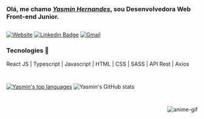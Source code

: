 <h3> Olá, me chamo <a href="https://yasminhernandes.vercel.app" target="_blank"><em>Yasmin Hernandes</em></a>, sou Desenvolvedora Web Front-end Junior. </h3>

  ##
[![Website](https://img.shields.io/badge/website-000000?style=for-the-badge&logo=About.me&logoColor=white)](https://yasminhernandes.vercel.app)
[![Linkedin Badge](https://img.shields.io/badge/LinkedIn-0A66C2.svg?style=for-the-badge&logo=LinkedIn&logoColor=white)](https://linkedin.com/in/yasminhernandes)
[![Gmail](https://img.shields.io/badge/Gmail-EA4335.svg?style=for-the-badge&logo=Gmail&logoColor=white)](mailto:yasminhernandesjobs@gmail.com)

<h4>
  <h3>Tecnologies 🚀</h3>
  React JS | Typescript | Javascript | HTML | CSS | SASS | API Rest | Axios 
</h4>

  ##

<div style="display: flex; flex-direction: column; justify-content: space-between;">

[![Yasmin's top languages](https://github-readme-stats.vercel.app/api/top-langs/?username=YasminHernandes&theme=swift)](https://github.com/anuraghazra/github-readme-stats)   ![Yasmin's GitHub stats](https://github-readme-stats.vercel.app/api?username=yasminhernandes&theme=swift&show_icons=true)
</div>
    
  
  ##

  <img align="right" alt="anime-gif" src="https://media.discordapp.net/attachments/498986490504675331/875227095779913798/ys-anime-gif.gif?width=150&height=150">
</div>
  
